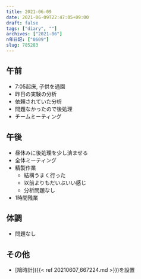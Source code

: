 ```yaml
---
title: 2021-06-09
date: 2021-06-09T22:47:05+09:00
draft: false
tags: ["diary", ""]
archives: ["2021-06"]
n年日記: ["0609"]
slug: 785283
---
```

## 午前
- 7:05起床, 子供を通園
- 昨日の実験の分析
- 依頼されていた分析
- 問題なかったので後処理
- チームミーティング
## 午後
- 昼休みに後処理を少し済ませる
- 全体ミーティング
- 精製作業
  - 結構うまく行った
  - 以前よりもだいぶいい感じ
  - 分析問題なし
- 1時間残業
## 体調
- 問題なし
## その他
- [鳩時計]({{< ref 20210607_667224.md >}})を設置